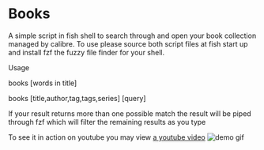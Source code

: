 Books
=====

A simple script in fish shell to search through and open your book collection managed by calibre.
To use please source both script files at fish start up and install fzf the fuzzy file finder for your shell.

Usage

books [words in title]

books [title,author,tag,tags,series] [query]

If your result returns more than one possible match the result will be piped through fzf which will filter the remaining results as you type

 To see it in action on youtube you may view [a youtube video](link,https://www.youtube.com/watch?v=C1BZZUn7rbA&feature=youtu.be&hd=1)
![demo gif](https://github.com/michaelmrose/booksscript/blob/master/demo.gif "demo")
